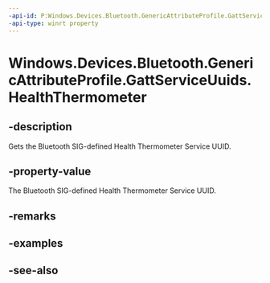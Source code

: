 ----api-id: P:Windows.Devices.Bluetooth.GenericAttributeProfile.GattServiceUuids.HealthThermometer
-api-type: winrt property
---<!-- Property syntaxpublic System.Guid HealthThermometer { get; }--># Windows.Devices.Bluetooth.GenericAttributeProfile.GattServiceUuids.HealthThermometer## -descriptionGets the Bluetooth SIG-defined Health Thermometer Service UUID.## -property-valueThe Bluetooth SIG-defined Health Thermometer Service UUID.## -remarks## -examples## -see-also